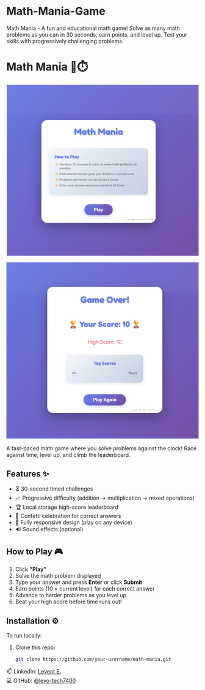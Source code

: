 # Math-Mania-Game
Math Mania - A fun and educational math game! Solve as many math problems as you can in 30 seconds, earn points, and level up. Test your skills with progressively challenging problems.


# Math Mania 🧮⏱️  

![Math Mania Screenshot](screenshot1a.png) 

![Math Mania Screenshot](screenshot2b.png) 

A fast-paced math game where you solve problems against the clock! Race against time, level up, and climb the leaderboard.

## **Features ✨**  
- ⏳ 30-second timed challenges  
- 📈 Progressive difficulty (addition → multiplication → mixed operations)  
- 🏆 Local storage high-score leaderboard  
- 🎉 Confetti celebration for correct answers  
- 📱 Fully responsive design (play on any device)  
- 🔊 Sound effects (optional)  

## **How to Play 🎮**  
1. Click **"Play"**  
2. Solve the math problem displayed  
3. Type your answer and press **Enter** or click **Submit**  
4. Earn points (10 × current level) for each correct answer  
5. Advance to harder problems as you level up  
6. Beat your high score before time runs out!  

## **Installation ⚙️**  
To run locally:  
1. Clone this repo:  
   ```bash
   git clone https://github.com/your-username/math-mania.git

📫 LinkedIn: [Levent E.](https://www.linkedin.com/in/levent-erdost-2b0784201)  
💻 GitHub: [@levo-tech7400](https://github.com/levo-tech7400)
